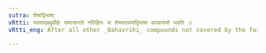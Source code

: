 ```yaml
---
sutra: शेषाद्विभाषा
vRtti: यस्माद्बहुव्रीहेः समासान्तो नविहितः स शेषस्तस्माद्विभाषा कप्प्रत्ययो भवति ॥
vRtti_eng: After all other _Bahuvrihi_ compounds not covered by the foregoing rules, may optionally be added the affix कप् ॥

---
```

